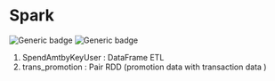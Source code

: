 # Spark
![Generic badge](https://img.shields.io/badge/Scala-2.12.10-green.svg)  ![Generic badge](https://img.shields.io/badge/Spark-3.0.2-orange.svg)


1. SpendAmtbyKeyUser : DataFrame ETL  
2. trans_promotion : Pair RDD (promotion data with transaction data ) 
